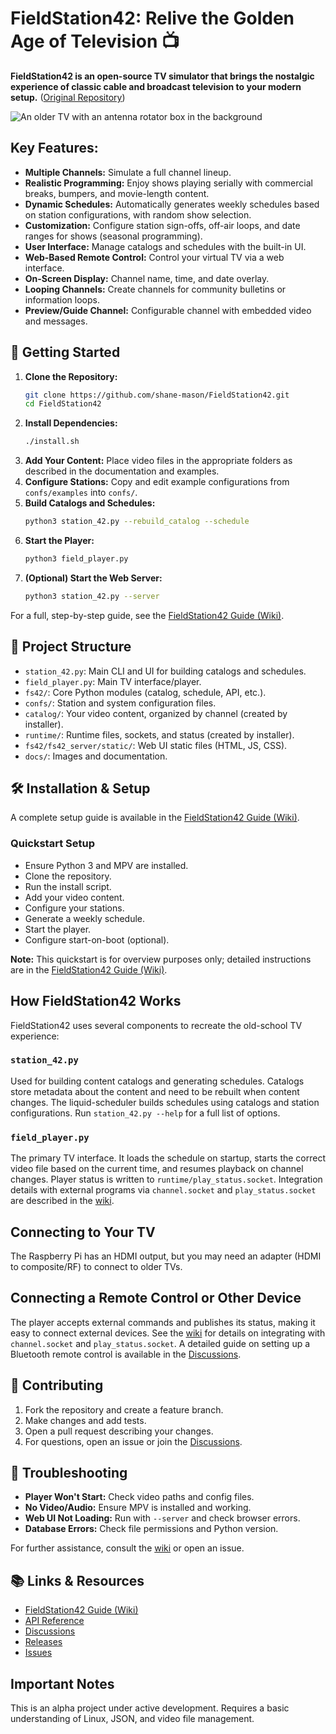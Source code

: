 # FieldStation42: Relive the Golden Age of Television 📺

**FieldStation42 is an open-source TV simulator that brings the nostalgic experience of classic cable and broadcast television to your modern setup.** ([Original Repository](https://github.com/shane-mason/FieldStation42))

![An older TV with an antenna rotator box in the background](docs/retro-tv.png?raw=true)

## Key Features:

*   **Multiple Channels:** Simulate a full channel lineup.
*   **Realistic Programming:** Enjoy shows playing serially with commercial breaks, bumpers, and movie-length content.
*   **Dynamic Schedules:** Automatically generates weekly schedules based on station configurations, with random show selection.
*   **Customization:** Configure station sign-offs, off-air loops, and date ranges for shows (seasonal programming).
*   **User Interface:** Manage catalogs and schedules with the built-in UI.
*   **Web-Based Remote Control:** Control your virtual TV via a web interface.
*   **On-Screen Display:** Channel name, time, and date overlay.
*   **Looping Channels:** Create channels for community bulletins or information loops.
*   **Preview/Guide Channel:** Configurable channel with embedded video and messages.

## 🚀 Getting Started

1.  **Clone the Repository:**
    ```bash
    git clone https://github.com/shane-mason/FieldStation42.git
    cd FieldStation42
    ```
2.  **Install Dependencies:**
    ```bash
    ./install.sh
    ```
3.  **Add Your Content:** Place video files in the appropriate folders as described in the documentation and examples.
4.  **Configure Stations:** Copy and edit example configurations from `confs/examples` into `confs/`.
5.  **Build Catalogs and Schedules:**
    ```bash
    python3 station_42.py --rebuild_catalog --schedule
    ```
6.  **Start the Player:**
    ```bash
    python3 field_player.py
    ```
7.  **(Optional) Start the Web Server:**
    ```bash
    python3 station_42.py --server
    ```

For a full, step-by-step guide, see the [FieldStation42 Guide (Wiki)](https://github.com/shane-mason/FieldStation42/wiki).

## 📁 Project Structure

*   `station_42.py`: Main CLI and UI for building catalogs and schedules.
*   `field_player.py`: Main TV interface/player.
*   `fs42/`: Core Python modules (catalog, schedule, API, etc.).
*   `confs/`: Station and system configuration files.
*   `catalog/`: Your video content, organized by channel (created by installer).
*   `runtime/`: Runtime files, sockets, and status (created by installer).
*   `fs42/fs42_server/static/`: Web UI static files (HTML, JS, CSS).
*   `docs/`: Images and documentation.

## 🛠️ Installation & Setup

A complete setup guide is available in the [FieldStation42 Guide (Wiki)](https://github.com/shane-mason/FieldStation42/wiki).

### Quickstart Setup

*   Ensure Python 3 and MPV are installed.
*   Clone the repository.
*   Run the install script.
*   Add your video content.
*   Configure your stations.
*   Generate a weekly schedule.
*   Start the player.
*   Configure start-on-boot (optional).

**Note:** This quickstart is for overview purposes only; detailed instructions are in the [FieldStation42 Guide (Wiki)](https://github.com/shane-mason/FieldStation42/wiki).

## How FieldStation42 Works

FieldStation42 uses several components to recreate the old-school TV experience:

### `station_42.py`

Used for building content catalogs and generating schedules. Catalogs store metadata about the content and need to be rebuilt when content changes. The liquid-scheduler builds schedules using catalogs and station configurations. Run `station_42.py --help` for a full list of options.

### `field_player.py`

The primary TV interface. It loads the schedule on startup, starts the correct video file based on the current time, and resumes playback on channel changes. Player status is written to `runtime/play_status.socket`.  Integration details with external programs via `channel.socket` and `play_status.socket` are described in the [wiki](https://github.com/shane-mason/FieldStation42/wiki/Changing-Channel-From-Script).

## Connecting to Your TV

The Raspberry Pi has an HDMI output, but you may need an adapter (HDMI to composite/RF) to connect to older TVs.

## Connecting a Remote Control or Other Device

The player accepts external commands and publishes its status, making it easy to connect external devices. See the [wiki](https://github.com/shane-mason/FieldStation42/wiki/Changing-Channel-From-Script) for details on integrating with `channel.socket` and `play_status.socket`. A detailed guide on setting up a Bluetooth remote control is available in the [Discussions](https://github.com/shane-mason/FieldStation42/discussions/47).

## 🤝 Contributing

1.  Fork the repository and create a feature branch.
2.  Make changes and add tests.
3.  Open a pull request describing your changes.
4.  For questions, open an issue or join the [Discussions](https://github.com/shane-mason/FieldStation42/discussions).

## 🐞 Troubleshooting

*   **Player Won't Start:** Check video paths and config files.
*   **No Video/Audio:** Ensure MPV is installed and working.
*   **Web UI Not Loading:** Run with `--server` and check browser errors.
*   **Database Errors:** Check file permissions and Python version.

For further assistance, consult the [wiki](https://github.com/shane-mason/FieldStation42/wiki) or open an issue.

## 📚 Links & Resources

*   [FieldStation42 Guide (Wiki)](https://github.com/shane-mason/FieldStation42/wiki)
*   [API Reference](fs42/fs42_server/README.md)
*   [Discussions](https://github.com/shane-mason/FieldStation42/discussions)
*   [Releases](https://github.com/shane-mason/FieldStation42/releases)
*   [Issues](https://github.com/shane-mason/FieldStation42/issues)

## Important Notes

This is an alpha project under active development. Requires a basic understanding of Linux, JSON, and video file management.